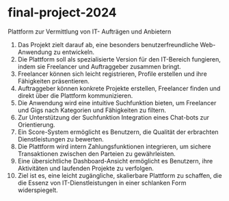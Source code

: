 # final-project-2024


Plattform zur Vermittlung von IT- Aufträgen und Anbietern 

1. Das Projekt zielt darauf ab, eine besonders benutzerfreundliche Web-Anwendung zu entwickeln.
2. Die Plattform soll als spezialisierte Version für den IT-Bereich  fungieren, indem sie Freelancer und Auftraggeber zusammen bringt.
3. Freelancer können sich leicht registrieren, Profile erstellen und ihre Fähigkeiten präsentieren.
4. Auftraggeber können konkrete Projekte erstellen, Freelancer finden und direkt über die Plattform kommunizieren.
5. Die Anwendung wird eine intuitive Suchfunktion bieten, um Freelancer und Gigs nach Kategorien und Fähigkeiten zu filtern.
6. Zur Unterstützung der Suchfunktion Integration eines Chat-bots zur Orientierung.
7. Ein Score-System ermöglicht es Benutzern, die Qualität der erbrachten Dienstleistungen zu bewerten.
8. Die Plattform wird intern Zahlungsfunktionen integrieren, um sichere Transaktionen zwischen den Parteien zu gewährleisten.
9. Eine übersichtliche Dashboard-Ansicht ermöglicht es Benutzern, ihre Aktivitäten und laufenden Projekte zu verfolgen.
10. Ziel ist es, eine leicht zugängliche, skalierbare Plattform zu schaffen, die die Essenz von IT-Dienstleistungen in einer schlanken Form widerspiegelt.
